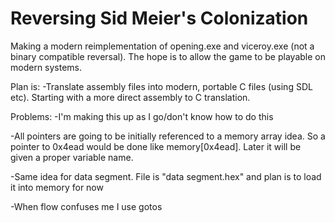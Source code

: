 # Reversing Sid Meier's Colonization

Making a modern reimplementation of opening.exe and viceroy.exe (not a binary compatible reversal). The hope is to allow the game to be playable on modern systems.




Plan is:
-Translate assembly files into modern, portable C files (using SDL etc). Starting with a more direct assembly to C translation.




Problems:
-I'm making this up as I go/don't know how to do this

-All pointers are going to be initially referenced to a memory array idea. So a pointer to 0x4ead would be done like memory[0x4ead]. Later it will be given a proper variable name.

-Same idea for data segment. File is "data segment.hex" and plan is to load it into memory for now

-When flow confuses me I use gotos
